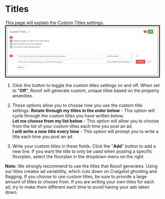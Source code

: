 # Titles

This page will explain the Custom Titles settings.
![](v6settings8.jpg)

1. Click this button to toggle the custom titles settings on and off. When set to "**Off**", Rooof will generate custom, unique titles based on the property amenities.

2. These options allow you to choose how you use the custom title settings.
**Rotate through my titles in the order below** - This option will cycle through the custom titles you have written below.<br>
**Let me choose from my list below** - This option will allow you to choose from the list of your custom titles each time you post an ad.<br>
**I will write a new title every time** - This option will prompt you to write a title each time you post an ad.

3. Write your custom titles in these fields. Click the "**Add**" button to add a new line. If you want the title to only be used when posting a specific floorplan, select the floorplan in the dropdown menu on the right.


**Note:** We strongly recommend to use the titles that Rooof generates. Using our titles creates ad variability, which cuts down on Craigslist ghosting and flagging. If you choose to use custom titles, be sure to provide a large amount of titles to choose from. If you are writing your own titles for each ad, try to make them different each time to avoid having your ads taken down.